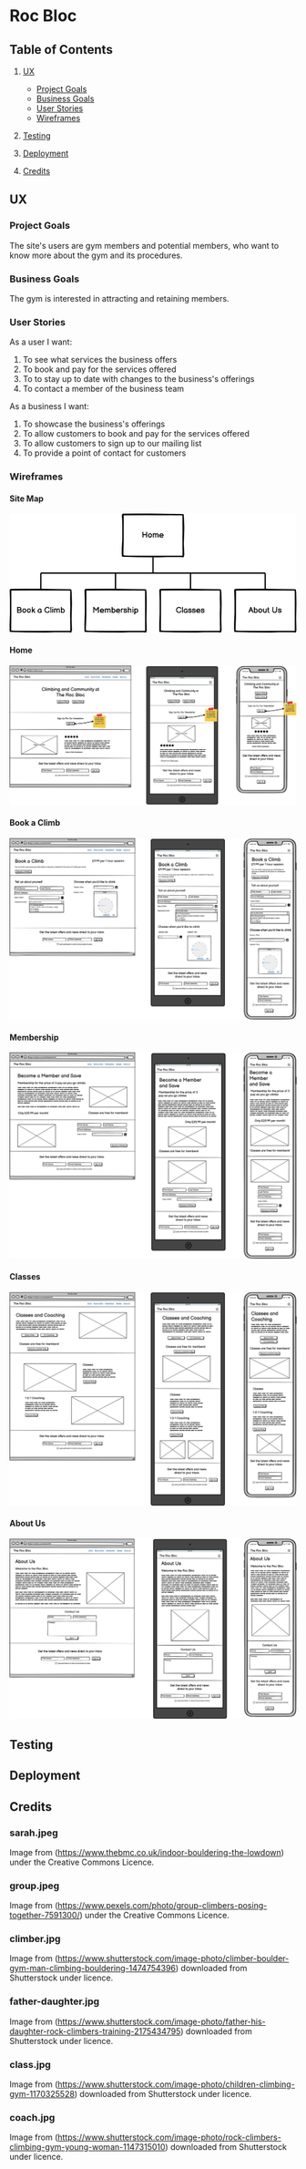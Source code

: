 # Roc Bloc

## Table of Contents

1. [UX](#ux)

   - [Project Goals](#project-goals)
   - [Business Goals](#business-goals)
   - [User Stories](#user-stories)
   - [Wireframes](#wireframes)

2. [Testing](#testing)
3. [Deployment](#deployment)
4. [Credits](#credits)

<a name="#ux"></a>

## UX

<a name="#project-goals"></a>

### Project Goals

The site's users are gym members and potential members, who want to know more about the gym and its procedures.

<a name="#business-goals"></a>

### Business Goals

The gym is interested in attracting and retaining members.

<a name="#user-stories"></a>

### User Stories

As a user I want:

1. To see what services the business offers
2. To book and pay for the services offered
3. To to stay up to date with changes to the business's offerings
4. To contact a member of the business team

As a business I want:

1. To showcase the business's offerings
2. To allow customers to book and pay for the services offered
3. To allow customers to sign up to our mailing list
4. To provide a point of contact for customers

<a name="#wireframes"></a>

### Wireframes

#### Site Map

![Site Map](documentation/images/site-map.png)

#### Home

![Home](documentation/images/home.png)

#### Book a Climb

![Book a Climb](documentation/images/book-a-climb.png)

#### Membership

![Membership](documentation/images/membership.png)

#### Classes

![Classes](documentation/images/classes.png)

#### About Us

![About Us](documentation/images/about-us.png)

<a name="#testing"></a>

## Testing

<a name="#deployment"></a>

## Deployment

<a name="#credits"></a>

## Credits

### sarah.jpeg

Image from (https://www.thebmc.co.uk/indoor-bouldering-the-lowdown) under the Creative Commons Licence.

### group.jpeg

Image from (https://www.pexels.com/photo/group-climbers-posing-together-7591300/) under the Creative Commons Licence.

### climber.jpg

Image from (https://www.shutterstock.com/image-photo/climber-boulder-gym-man-climbing-bouldering-1474754396) downloaded from Shutterstock under licence.

### father-daughter.jpg

Image from (https://www.shutterstock.com/image-photo/father-his-daughter-rock-climbers-training-2175434795) downloaded from Shutterstock under licence.

### class.jpg

Image from (https://www.shutterstock.com/image-photo/children-climbing-gym-1170325528) downloaded from Shutterstock under licence.

### coach.jpg

Image from (https://www.shutterstock.com/image-photo/rock-climbers-climbing-gym-young-woman-1147315010) downloaded from Shutterstock under licence.

